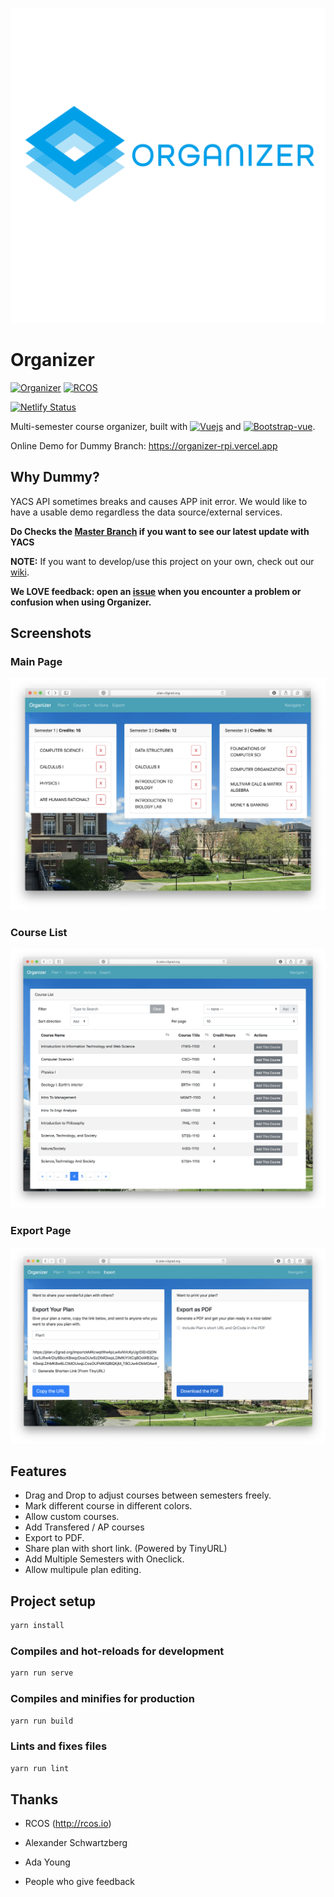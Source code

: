 ![](docs/LogoWithName.png)

# Organizer

[![Organizer](https://img.shields.io/badge/Organizer-v0.0.2-orange.svg)](https://github.com/V2grad/Organizer) [![RCOS](https://img.shields.io/badge/Project%20Under-RCOS-lightgreen.svg)](https://rcos.io)

[![Netlify Status](https://api.netlify.com/api/v1/badges/0f64ccee-053b-413c-8f5e-17fadcba8141/deploy-status)](https://app.netlify.com/sites/organizer-v2grad/deploys)

Multi-semester course organizer, built with [![Vuejs](https://img.shields.io/badge/vue.js-2.x-green.svg)](https://vuejs.org) and [![Bootstrap-vue](https://img.shields.io/badge/Bootstrap--Vue-2.0.0-blue.svg)](https://bootstrap-vue.js.org/).

Online Demo for Dummy Branch: https://organizer-rpi.vercel.app

## Why Dummy?

YACS API sometimes breaks and causes APP init error. We would like to have a usable demo regardless the data source/external services.

**Do Checks the [Master Branch](../../tree/master) if you want to see our latest update with YACS**

**NOTE:** If you want to develop/use this project on your own, check out our [wiki](../../wiki).

**We LOVE feedback: open an [issue](../../issues) when you encounter a problem or confusion when using Organizer.**

## Screenshots

### Main Page

![](docs/screenshots.png)

### Course List

![](docs/screenshoots3.png)

### Export Page

![](docs/screenshoots2.png)

## Features

- Drag and Drop to adjust courses between semesters freely.
- Mark different course in different colors.
- Allow custom courses.
- Add Transfered / AP courses
- Export to PDF.
- Share plan with short link. (Powered by TinyURL)
- Add Multiple Semesters with Oneclick.
- Allow multipule plan editing.

## Project setup

```bash
yarn install
```

### Compiles and hot-reloads for development

```bash
yarn run serve
```

### Compiles and minifies for production

```bash
yarn run build
```

### Lints and fixes files

```bash
yarn run lint
```

## Thanks

- RCOS (http://rcos.io)
- Alexander Schwartzberg

- Ada Young

- People who give feedback
